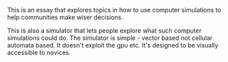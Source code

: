 This is an essay that explores topics in how to use computer simulations to help communities make wiser decisions.

This is also a simulator that lets people explore what such computer simulations could do. The simulator is simple - vector based not cellular automata based. It doesn't exploit the gpu etc. It's designed to be visually accessible to novices.

